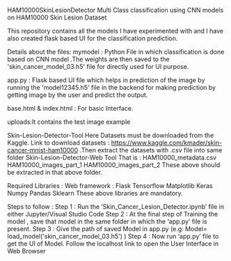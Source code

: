 HAM10000SkinLesionDetector
Multi Class classification using CNN models on HAM10000 Skin Lesion Dataset

This repository contains all the models I have experimented with and I have also created flask based UI for the classification prediction.

Details about the files: mymodel : Python File in which classification is done based on CNN model .The weights are then saved to the 'skin_cancer_model_03.h5' file for directly used for UI purpose.

app.py : Flask based UI file which helps in prediction of the image by running the 'model12345.h5' file in the backend for making prediction by getting image by the user and predict the output.

base.html & index.html : For basic Interface.

uploads:It contains the test image example

Skin-Lesion-Detector-Tool
Here Datasets must be downloaded from the Kaggle. Link to download datasets : https://www.kaggle.com/kmader/skin-cancer-mnist-ham10000 .Then extract the datasets with .csv file into same folder Skin-Lesion-Detector-Web Tool That is : HAM10000_metadata.csv HAM10000_images_part_1 HAM10000_images_part_2 These above should be extracted in that above folder.

Required Libraries : Web framework : Flask Tensorflow Matplotlib Keras Numpy Pandas Sklearn These above libraries are mandatory.

Steps to follow : Step 1 : Run the ‘Skin_Cancer_Lesion_Detector.ipynb’ file in either Jupyter/Visual Studio Code Step 2 : At the final step of Training the model , save that model in the same folder in which the ‘app.py’ file is present. Step 3 : Give the path of saved Model in app.py (e.g: Model= load_model('skin_cancer_model_03.h5') ) Step 4 : Now run ‘app.py’ file to get the UI of Model. Follow the localhost link to open the User Interface in Web Browser
